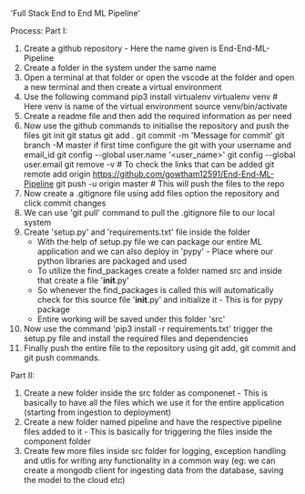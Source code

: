 'Full Stack End to End ML Pipeline'

Process:
Part I:
1. Create a github repository - Here the name given is End-End-ML-Pipeline
2. Create a folder in the system under the same name
3. Open a terminal at that folder or open the vscode at the folder and open a new terminal and then create a virtual environment
4. Use the following command 
    pip3 install virtualenv
    virtualenv venv             # Here venv is name of the virtual environment
    source venv/bin/activate
5. Create a readme file and then add the required information as per need
6. Now use the github commands to initialise the repository and push the files
    git init
    git status
    git add .
    git commit -m 'Message for commit'
    git branch -M master
    if first time configure the git with your username and email_id
    git config --global user.name '<user_name>'
    git config --global user.email <email id>
    git remove -v        # To check the links that can be added
    git remote add origin https://github.com/gowtham12591/End-End-ML-Pipeline
    git push -u origin master    # This will push the files to the repo
6. Now create a .gitignore file using add files option the repository and click commit changes
7. We can use 'git pull' command to pull the .gitignore file to our local system
8. Create 'setup.py' and 'requirements.txt' file inside the folder
    - With the help of setup.py file we can package our entire ML application and we can also deploy in 'pypy' - Place where our python libraries are packaged and used
    - To utilize the find_packages create a folder named src and inside that create a file '__init__.py'
    - So whenever the find_packages is called this will automatically check for this source file '__init__.py' and initialize it - This is for pypy package
    - Entire working will be saved under this folder 'src'
9. Now use the command 'pip3 install -r requirements.txt' trigger the setup.py file and install the required files and dependencies
10. Finally push the entire file to the repository using git add, git commit and git push commands. 

Part II:
1. Create a new folder inside the src folder as componenet - This is basically to have all the files which we use it for the entire application (starting from ingestion to deployment)
2. Create a new folder named pipeline and have the respective pipeline files added to it - This is basically for triggering the files inside the component folder
3. Create few more files inside src folder for logging, exception handling and utlis for writing any functionality in a common way (eg: we can create a mongodb client for ingesting data from the database, saving the model to the cloud etc)
   